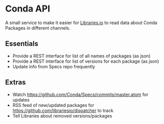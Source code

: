 # Conda API

A small service to make it easier for [Libraries.io](https://libraries.io) to read data about Conda Packages in different channels.

## Essentials

- Provide a REST interface for list of all names of packages (as json)
- Provide a REST interface for list of versions for each package (as json)
- Update info from Specs repo frequently

## Extras

- Watch https://github.com/Conda/Specs/commits/master.atom for updates
- RSS feed of new/updated packages for https://github.com/librariesio/dispatcher to track
- Tell Libraries about removed versions/packages
